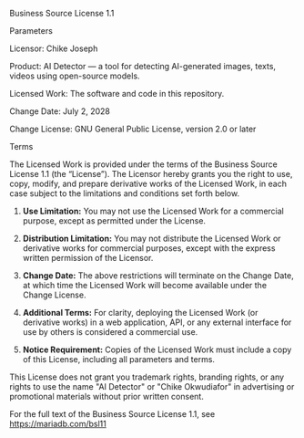 Business Source License 1.1

Parameters

Licensor: Chike Joseph

Product: AI Detector — a tool for detecting AI-generated images, texts, videos using open-source models.

Licensed Work: The software and code in this repository.

Change Date: July 2, 2028

Change License: GNU General Public License, version 2.0 or later

Terms

The Licensed Work is provided under the terms of the Business Source License 1.1 (the “License”). The Licensor hereby grants you the right to use, copy, modify, and prepare derivative works of the Licensed Work, in each case subject to the limitations and conditions set forth below.

1. **Use Limitation:** You may not use the Licensed Work for a commercial purpose, except as permitted under the License.

2. **Distribution Limitation:** You may not distribute the Licensed Work or derivative works for commercial purposes, except with the express written permission of the Licensor.

3. **Change Date:** The above restrictions will terminate on the Change Date, at which time the Licensed Work will become available under the Change License.

4. **Additional Terms:** For clarity, deploying the Licensed Work (or derivative works) in a web application, API, or any external interface for use by others is considered a commercial use.

5. **Notice Requirement:** Copies of the Licensed Work must include a copy of this License, including all parameters and terms.

This License does not grant you trademark rights, branding rights, or any rights to use the name "AI Detector" or "Chike Okwudiafor" in advertising or promotional materials without prior written consent.

For the full text of the Business Source License 1.1, see https://mariadb.com/bsl11
